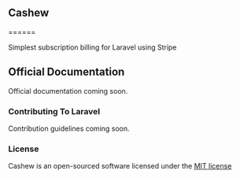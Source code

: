 ## Cashew
======

Simplest subscription billing for Laravel using Stripe

## Official Documentation

Official documentation coming soon.

### Contributing To Laravel

Contribution guidelines coming soon.

### License

Cashew is an open-sourced software licensed under the [MIT license](http://opensource.org/licenses/MIT)
